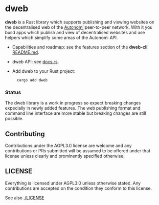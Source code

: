 # dweb
**dweb** is a Rust library which supports publishing and viewing websites on the decentralised web of the [Autonomi](https://autonomi.com) peer-to-peer network. With it you build apps which publish and view of decentralised websites and use helpers which simplify some areas of the Autonomi API.

- Capabilities and roadmap: see the features section of the **dweb-cli** [README.md](https://github.com/happybeing/dweb/tree/main/dweb-cli/README.md#Features).

- dweb API: see [docs.rs](https://docs.rs/dweb/latest/dweb/).

- Add dweb to your Rust project:

  ```
    cargo add dweb
  ```

### Status
The dweb library is a work in progress so expect breaking changes expecially in newly added features. The web publishing format and command line interface are more stable but breaking changes are still possible.

## Contributing
Contributions under the AGPL3.0 license are welcome and any contributions or PRs submitted will be assumed to be offered under that license unless clearly and prominently specified otherwise.

## LICENSE

Everything is licensed under AGPL3.0 unless otherwise stated. Any contributions are accepted on the condition they conform to this license.

See also [./LICENSE](./LICENSE)
